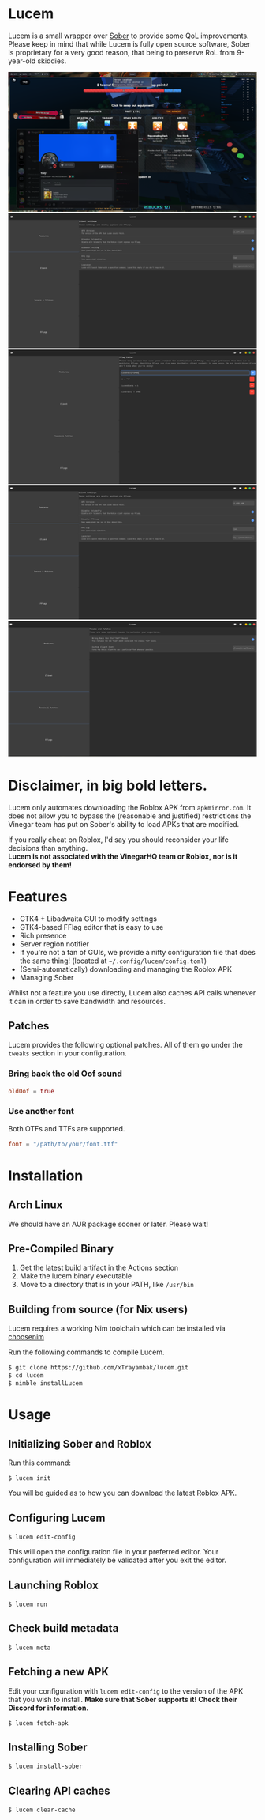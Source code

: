 # Lucem
Lucem is a small wrapper over [Sober](https://sober.vinegarhq.org) to provide some QoL improvements. \
Please keep in mind that while Lucem is fully open source software, Sober is proprietary for a very good reason, that being to preserve RoL from 9-year-old skiddies.

![A demo of Lucem demonstrating Discord rich presence and a notification saying where the server is located](screenshots/demo.jpg)
![A demo of Lucem's nice looking GTK4 based settings menu](screenshots/settings_gui_1.jpg)
![A demo of Lucem's nice looking GTK4 based FFlag editor](screenshots/settings_gui_2.jpg)
![A demo of Lucem's nice looking GTK4 based settings menu](screenshots/settings_gui_3.jpg)
![A demo of Lucem's nice looking GTK4 based settings menu](screenshots/settings_gui_4.jpg)

# Disclaimer, in big bold letters.
Lucem only automates downloading the Roblox APK from `apkmirror.com`. It does not allow you to bypass the (reasonable and justified) restrictions the Vinegar team has put on Sober's ability to load APKs that are modified.

If you really cheat on Roblox, I'd say you should reconsider your life decisions than anything. \
**Lucem is not associated with the VinegarHQ team or Roblox, nor is it endorsed by them!**

# Features
- GTK4 + Libadwaita GUI to modify settings
- GTK4-based FFlag editor that is easy to use
- Rich presence
- Server region notifier
- If you're not a fan of GUIs, we provide a nifty configuration file that does the same thing! (located at `~/.config/lucem/config.toml`)
- (Semi-automatically) downloading and managing the Roblox APK
- Managing Sober

Whilst not a feature you use directly, Lucem also caches API calls whenever it can in order to save bandwidth and resources.

## Patches
Lucem provides the following optional patches. All of them go under the `tweaks` section in your configuration.

### Bring back the old Oof sound
```toml
oldOof = true
```

### Use another font
Both OTFs and TTFs are supported.
```toml
font = "/path/to/your/font.ttf"
```

# Installation
## Arch Linux
We should have an AUR package sooner or later. Please wait!

## Pre-Compiled Binary
1. Get the latest build artifact in the Actions section
2. Make the lucem binary executable
3. Move to a directory that is in your PATH, like `/usr/bin`

## Building from source (for Nix users)
Lucem requires a working Nim toolchain which can be installed via [choosenim](https://nim-lang.org/install_unix.html)

Run the following commands to compile Lucem.
```command
$ git clone https://github.com/xTrayambak/lucem.git
$ cd lucem
$ nimble installLucem
```

# Usage
## Initializing Sober and Roblox
Run this command:

```command
$ lucem init
```

You will be guided as to how you can download the latest Roblox APK.

## Configuring Lucem
```command
$ lucem edit-config
```

This will open the configuration file in your preferred editor. Your configuration will immediately be validated after you exit the editor.

## Launching Roblox
```command
$ lucem run
```

## Check build metadata
```command
$ lucem meta
```

## Fetching a new APK
Edit your configuration with `lucem edit-config` to the version of the APK that you wish to install. **Make sure that Sober supports it! Check their Discord for information.**
```command
$ lucem fetch-apk
```

## Installing Sober
```command
$ lucem install-sober
```

## Clearing API caches
```command
$ lucem clear-cache
```
